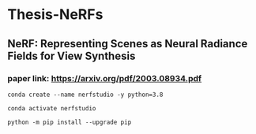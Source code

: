 # Thesis-NeRFs

## NeRF: Representing Scenes as Neural Radiance Fields for View Synthesis
### paper link: https://arxiv.org/pdf/2003.08934.pdf


`conda create --name nerfstudio -y python=3.8`

`conda activate nerfstudio`

`python -m pip install --upgrade pip`
